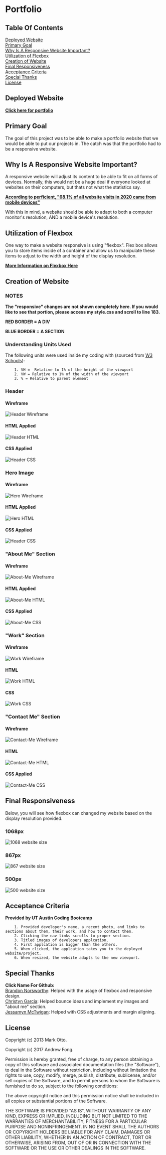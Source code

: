 # Portfolio


## Table Of Contents
   [Deployed Website](#Deployed-Website)  
   [Primary Goal](#Primary-Goal)  
   [Why Is A Responsive Website Important?](#Why-Is-A-Responsive-Website-Important?)  
   [Utilization of Flexbox](#Utilization-of-Flexbox)  
   [Creation of Website](#Creation-of-Website)  
   [Final Responsiveness](#Final-Responsiveness)  
   [Acceptance Criteria](#Acceptance-Criteria)  
   [Special Thanks](#Special-Thanks)  
   [License](#License)  

## Deployed Website
[**Click here for portfolio**](https://jguiro09.github.io/Portfolio/)

## Primary Goal
The goal of this project was to be able to make a portfolio website that we would be able to put our projects in. The catch was that the portfolio had to be a responsive website.

## Why Is A Responsive Website Important?
A responsive website will adjust its content to be able to fit on all forms of devices. Normally, this would not be a huge deal if everyone looked at websites on their computers, but thats not what the statistics say.

[**According to perficient, "68.1% of all website visits in 2020 came from mobile devices"**](https://www.perficient.com/insights/research-hub/mobile-vs-desktop-usage)

With this in mind, a website should be able to adapt to both a computer monitor's resolution, AND a mobile device's resolution.

## Utilization of Flexbox
One way to make a website responsive is using "flexbox". Flex box allows you to store items inside of a container and allow us to manipulate these items to adjust to the width and height of the display resolution.

[**More Information on Flexbox Here**](https://css-tricks.com/snippets/css/a-guide-to-flexbox/#background)


## Creation of Website


### NOTES
**The "responsive" changes are not shown completely here. If you would like to see that portion, please access my style.css and scroll to line 183.**

**RED BORDER = A DIV**

**BLUE BORDER = A SECTION**

### Understanding Units Used
The following units were used inside my coding with (sourced from [W3 Schools](https://www.w3schools.com/cssref/css_units.asp)):
```
    1. VH =  Relative to 1% of the height of the viewport
    2. VW = Relative to 1% of the width of the viewport
    3. % = Relative to parent element
```

### **Header**
#### Wireframe
<img src = "./assets/photos/README/HeaderWireframe.png" alt = "Header Wireframe">

#### HTML Applied
<img src = "./assets/photos/README/HeaderHTML.png" alt = "Header HTML">

#### CSS Applied
<img src = "./assets/photos/README/HeaderCSS.png" alt = "Header CSS">

### **Hero Image**
#### Wireframe
<img src = "./assets/photos/README/HeroWireframe.png" alt = "Hero Wireframe">

#### HTML Applied
<img src = "./assets/photos/README/HeroHTML.png" alt = "Hero HTML">

#### CSS Applied
<img src = "./assets/photos/README/HeroCSS.png" alt = "Header CSS">

### **"About Me" Section**
#### Wireframe
<img src = "./assets/photos/README/AboutMeWireframe.png" alt = "About-Me Wireframe">

#### HTML Applied
<img src = "./assets/photos/README/AboutMeHTML.png" alt = "About-Me HTML">

#### CSS Applied
<img src = "./assets/photos/README/AboutMeCSS.png" alt = "About-Me CSS">

### **"Work" Section**
#### Wireframe
<img src = "./assets/photos/README/WorkWireframe.png" alt = "Work Wireframe">

#### HTML
<img src = "./assets/photos/README/WorkHTML.png" alt = "Work HTML">

#### CSS
<img src = "./assets/photos/README/WorkCSS.png" alt = "Work CSS">

### **"Contact Me" Section**
#### Wireframe
<img src = "./assets/photos/README/ContactMeWireframe.png" alt = "Contact-Me Wireframe">

#### HTML
<img src = "./assets/photos/README/ContactMeHTML.png" alt = "Contact-Me HTML">

#### CSS Applied
<img src = "./assets/photos/README/ContactMeCSS.png" alt = "Contact-Me CSS">

## Final Responsiveness
Below, you will see how flexbox can changed my website based on the display resolution provided.

### **1068px**  
<img src = "./assets/photos/README/Website1.png" alt = "1068 website size">

### **867px**  
<img src = "./assets/photos/README/Website2.png" alt = "867 website size">

### **500px**  
<img src = "./assets/photos/README/Website3.png" alt = "500 website size">

## Acceptance Criteria
**Provided by UT Austin Coding Bootcamp**
```
    1. Provided developer's name, a recent photo, and links to sections about them, their work, and how to contact them.
    2. Clicking the nav links scrolls to proper section.
    3. Titled images of developers applcation.
    4. First applcation is bigger than the others.
    5. When clicked, the applcation takes you to the deployed website/project.
    6. When resized, the website adapts to the new viewport. 
```
## Special Thanks
**Click Name For Github:**  
[Brandon Norsworthy](https://github.com/brandonnorsworthy): Helped with the usage of flexbox and responsive design.  
[Christyn Garcia](https://github.com/christyns92): Helped bounce ideas and implement my images and "about me" section.  
[Jessamyn McTwigan](https://github.com/jessamyn27): Helped with CSS adjustments and margin aligning.
## License
Copyright (c) 2013 Mark Otto.

Copyright (c) 2017 Andrew Fong.

Permission is hereby granted, free of charge, to any person obtaining a copy of this software and associated documentation files (the "Software"), to deal in the Software without restriction, including without limitation the rights to use, copy, modify, merge, publish, distribute, sublicense, and/or sell copies of the Software, and to permit persons to whom the Software is furnished to do so, subject to the following conditions:

The above copyright notice and this permission notice shall be included in all copies or substantial portions of the Software.

THE SOFTWARE IS PROVIDED "AS IS", WITHOUT WARRANTY OF ANY KIND, EXPRESS OR IMPLIED, INCLUDING BUT NOT LIMITED TO THE WARRANTIES OF MERCHANTABILITY, FITNESS FOR A PARTICULAR PURPOSE AND NONINFRINGEMENT. IN NO EVENT SHALL THE AUTHORS OR COPYRIGHT HOLDERS BE LIABLE FOR ANY CLAIM, DAMAGES OR OTHER LIABILITY, WHETHER IN AN ACTION OF CONTRACT, TORT OR OTHERWISE, ARISING FROM, OUT OF OR IN CONNECTION WITH THE SOFTWARE OR THE USE OR OTHER DEALINGS IN THE SOFTWARE.
